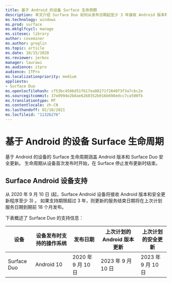 ```yaml
---
title: 基于 Android 的设备 Surface 生命周期
description: 本文介绍 Surface Duo 如何从发布日期起至少 3 年接收 Android 版本和安全更新。
ms.technology: windows
ms.prod: surface
ms.mktglfcycl: manage
ms.sitesec: library
author: coveminer
ms.author: greglin
ms.topic: article
ms.date: 10/15/2020
ms.reviewer: jerbos
manager: laurawi
ms.audience: itpro
audience: ITPro
ms.localizationpriority: medium
appliesto:
- Surface Duo
ms.openlocfilehash: cf53bc4586d51f617ea08271f2840f3f3a7cbc2e
ms.sourcegitcommit: 37e0994e2b8ae62b0352b016b698edcc7ca500fb
ms.translationtype: MT
ms.contentlocale: zh-CN
ms.lasthandoff: 02/10/2021
ms.locfileid: "11326276"
---
```

# 基于 Android 的设备 Surface 生命周期

基于 Android 的设备的 Surface 生命周期涵盖 Android 版本和 Surface Duo 安全更新。 生命周期从设备首次发布时开始，在 Surface 停止发布更新时结束。

## Surface Android 设备支持 

从 2020 年 9 月 10 日 (起，Surface Android 设备将接收 Android 版本和安全更新程序至少 3) 。 如果支持期限超过 3 年，则更新的服务结束日期将在上次计划服务日期到期前 18 个月发布。 

下表概述了 Surface Duo 的支持信息：

| 设备  | 设备发布时支持的操作系统 | 发布日期   | 上次计划的 Android 版本更新 | 上次计划的安全更新 |
| ----------- | ------------------------------------------ | ------------------ | --------------------------------------- | -------------------------------- |
| Surface Duo | Android 10                                 | 2020 年 9 月 10 日 | 2023 年 9 月 10 日                      | 2023 年 9 月 10 日               |

 
